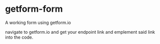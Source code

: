 # getform-form
A working form using getform.io


navigate to getform.io and get your endpoint link and emplement said link into the code.
